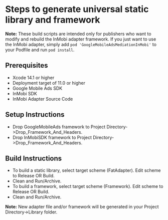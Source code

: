 # Steps to generate universal static library and framework

**Note:** These build scripts are intended only for publishers who want to
modify and rebuild the InMobi adapter framework. If you just want to use the
InMobi adapter, simply add `pod 'GoogleMobileAdsMediationInMobi'` to
your Podfile and run `pod install`.

## Prerequisites
- Xcode 14.1 or higher
- Deployment target of 11.0 or higher
- Google Mobile Ads SDK
- InMobi SDK
- InMobi Adapter Source Code

## Setup Instructions
- Drop GoogleMobileAds framework to
  Project Directory->Drop_Framework_And_Headers.
- Drop InMobiSDK framework to
  Project Directory->Drop_Framework_And_Headers.

## Build Instructions
- To build a static library, select target scheme (FatAdapter). Edit scheme to
  Release OR Build.
- Clean and Run/Archive.
- To build a framework, select target scheme (Framework). Edit scheme to
  Release OR Build.
- Clean and Run/Archive.

**Note:** New adapter file and/or framework will be generated in your
Project Directory->Library folder.
